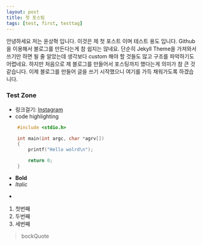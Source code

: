 ```yaml
---
layout: post
title: 첫 포스팅
tags: [test, first, testtag]
---
```


안녕하세요 저는 윤상혁 입니다. 이것은 제 첫 포스트 이며 테스트 용도 입니다.
Github을 이용해서 블로그를 만든다는게 참 쉽지는 않네요.
단순히 Jekyll Theme을 가져와서 쓰기만 하면 될 줄 알았는데 생각보다 custom 해야 할 것들도 많고 구조를 파악하기도 어렵네요.
하지만 처음으로 제 블로그를 만들어서 포스팅까지 했다는게 의미가 참 큰 것 같습니다.
이제 블로그를 만들어 글을 쓰기 시작했으니 여기를 가득 채워가도록 하겠습니다.

### Test Zone

* 링크걸기: [Instagram](https://www.instagram.com/y_sanghyuk/)
* code highlighting
```C
    #include <stdio.h>

    int main(int argc, char *agrv[])
    {
        printf("Hello wolrd\n");

        return 0;
    }
```
* **Bold**
* *Italic*
* ~~~cancel line~~

1. 첫번째
2. 두번째
3. 세번째

> bockQuote

